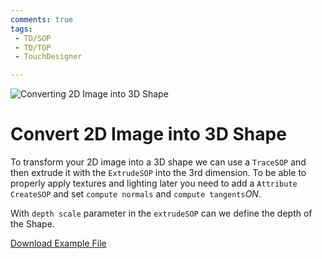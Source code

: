 ```yaml
---
comments: true
tags:
 - TD/SOP
 - TD/TOP
 - TouchDesigner

---
```


![Converting 2D Image into 3D Shape](../img/2DImageInto3DShape.png)
# Convert 2D Image into 3D Shape

To transform your 2D image into a 3D shape we can use a `TraceSOP` and then extrude it with the `ExtrudeSOP` into the 3rd dimension. To be able to properly apply textures and lighting later you need to add a `Attribute CreateSOP` and set `compute normals` and `compute tangents`*ON*. 

With `depth scale` parameter in the `extrudeSOP` can we define the depth of the Shape.


[Download Example File](../files/2DImageTo3DShape.tox)    

